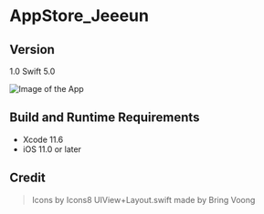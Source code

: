 # AppStore_Jeeeun

## Version

1.0
Swift 5.0 

![Image of the App](https://lje051.github.com/screenshot.png)

## Build and Runtime Requirements
+ Xcode 11.6 
+ iOS 11.0 or later

## Credit 
> Icons by Icons8
> UIView+Layout.swift  made by Bring Voong 
